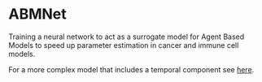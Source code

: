 # ABMNet

Training a neural network to act as a surrogate model for Agent Based Models to speed up parameter estimation in cancer and immune cell models.

For a more complex model that includes a temporal component see [here]().
